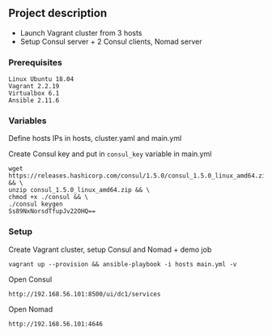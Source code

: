 ## Project description
- Launch Vagrant cluster from 3 hosts
- Setup Consul server + 2 Consul clients, Nomad server


### Prerequisites
```
Linux Ubuntu 18.04
Vagrant 2.2.19
Virtualbox 6.1
Ansible 2.11.6
```


### Variables
Define hosts IPs in hosts, cluster.yaml and main.yml

Create Consul key and put in `consul_key` variable in main.yml
```
wget https://releases.hashicorp.com/consul/1.5.0/consul_1.5.0_linux_amd64.zip && \
unzip consul_1.5.0_linux_amd64.zip && \
chmod +x ./consul && \
./consul keygen
Ss89NxNorsdTfupJv22OHQ==
```

### Setup
Create Vagrant cluster, setup Consul and Nomad + demo job
```
vagrant up --provision && ansible-playbook -i hosts main.yml -v
```

Open Consul
```
http://192.168.56.101:8500/ui/dc1/services
```

Open Nomad
```
http://192.168.56.101:4646
```